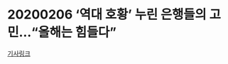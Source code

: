 # 20200206 ‘역대 호황’ 누린 은행들의 고민…“올해는 힘들다”

[기사링크](http://www.donga.com/news/article/all/20200204/99535656/1)





